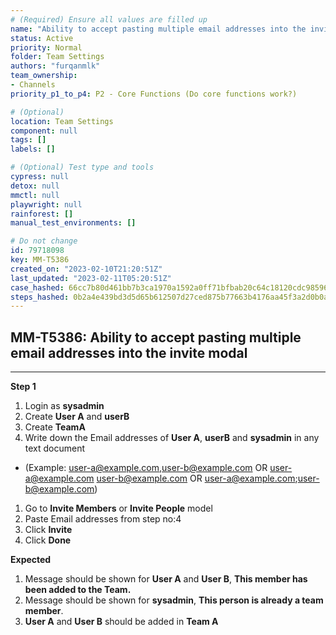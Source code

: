 ```yaml
---
# (Required) Ensure all values are filled up
name: "Ability to accept pasting multiple email addresses into the invite modal"
status: Active
priority: Normal
folder: Team Settings
authors: "furqanmlk"
team_ownership: 
- Channels
priority_p1_to_p4: P2 - Core Functions (Do core functions work?)

# (Optional)
location: Team Settings
component: null
tags: []
labels: []

# (Optional) Test type and tools
cypress: null
detox: null
mmctl: null
playwright: null
rainforest: []
manual_test_environments: []

# Do not change
id: 79718098
key: MM-T5386
created_on: "2023-02-10T21:20:51Z"
last_updated: "2023-02-11T05:20:51Z"
case_hashed: 66cc7b80d461bb7b3ca1970a1592a0ff71bfbab20c64c18120cdc98596d097280235a6937bca79bba8fd6712140db1ae
steps_hashed: 0b2a4e439bd3d5d65b612507d27ced875b77663b4176aa45f3a2d0b0a1c0744569be08d8a7bf8fdabff674b82eb7b1ee
---
```


<!-- (Auto-generated) Based on frontmatter's "key" and "name" -->

## MM-T5386: Ability to accept pasting multiple email addresses into the invite modal

---

**Step 1**

1. Login as **sysadmin**
2. Create **User A** and **userB**
3. Create **TeamA**
4. Write down the Email addresses of **User A**, **userB** and **sysadmin** in any text document

- (Example: <user-a@example.com>,<user-b@example.com> OR <user-a@example.com> <user-b@example.com> OR <user-a@example.com>;<user-b@example.com>)

1. Go to **Invite Members** or **Invite People** model
2. Paste Email addresses from step no:4
3. Click **Invite**
4. Click **Done**

**Expected**

1. Message should be shown for **User A** and **User B**, **This member has been added to the Team.**
2. Message should be shown for **sysadmin**, **This person is already a team member**.
3. **User A** and **User B** should be added in **Team A**
